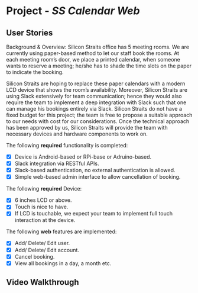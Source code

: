 # Project - *SS Calendar Web*

## User Stories

Background & Overview: Silicon Straits office has 5 meeting rooms. We are currently using paper-based method to let our staff book the rooms. At each meeting room’s door, we place a printed calendar, when someone wants to reserve a meeting; he/she has to shade the time slots on the paper to indicate the booking.

Silicon Straits are hoping to replace these paper calendars with a modern LCD device that shows the room’s availability. Moreover, Silicon Straits are using Slack extensively for team communication; hence they would also require the team to implement a deep integration with Slack such that one can manage his bookings entirely via Slack. Silicon Straits do not have a fixed budget for this project; the team is free to propose a suitable approach to our needs with cost for our considerations. Once the technical approach has been approved by us, Silicon Straits will provide the team with necessary devices and hardware components to work on.

The following **required** functionality is completed:

- [x] Device is Android-based or RPi-base or Adruino-based.
- [x] Slack integration via RESTful APIs.
- [x] Slack-based authentication, no external authentication is allowed.
- [x] Simple web-based admin interface to allow cancellation of booking.

The following **required** Device:
- [x] 6 inches LCD or above.
- [x] Touch is nice to have.
- [x] If LCD is touchable, we expect your team to implement full touch interaction at the device.

The following **web** features are implemented:

- [x] Add/ Delete/ Edit user.
- [x] Add/ Delete/ Edit account.
- [x] Cancel booking.
- [x] View all bookings in a day, a month etc.

## Video Walkthrough
